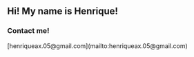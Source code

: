 <h2>Hi! My name is Henrique!</h2>

<h3>Contact me!</h3>
[henriqueax.05@gmail.com](mailto:henriqueax.05@gmail.com)
